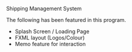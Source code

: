 Shipping Management System 

The following has been featured in this program.

- Splash Screen / Loading Page
- FXML layout (Logos/Colour)
- Memo feature for interaction
